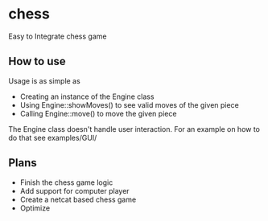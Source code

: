 # chess

Easy to Integrate chess game

## How to use

Usage is as simple as
- Creating an instance of the Engine class
- Using Engine::showMoves() to see valid moves of the given piece
- Calling Engine::move() to move the given piece

The Engine class doesn't handle user interaction. For an example on how to do that
see examples/GUI/

## Plans

- Finish the chess game logic
- Add support for computer player
- Create a netcat based chess game
- Optimize
